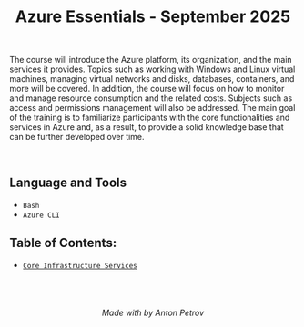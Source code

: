 <h1 align="center">
Azure Essentials - September 2025
</h1>

<br/>

The course will introduce the Azure platform, its organization, and the main services it provides. Topics such as working with Windows and Linux virtual machines, managing virtual networks and disks, databases, containers, and more will be covered. In addition, the course will focus on how to monitor and manage resource consumption and the related costs. Subjects such as access and permissions management will also be addressed. The main goal of the training is to familiarize participants with the core functionalities and services in Azure and, as a result, to provide a solid knowledge base that can be further developed over time.

<br/>

## Language and Tools

- `Bash`
- `Azure CLI`

## Table of Contents:

- [`Core Infrastructure Services`](https://github.com/tonytech83/azure-essentials/tree/main/01-core-infrastructure-services)

<br/>
<br/>

<h6 align="center"> Made with by Anton Petrov </h6>
